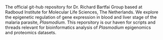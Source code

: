The official git-hub repository for Dr. Richard Bartfai Group based at Radboud Institute for Molecular Life Sciences, The Netherlands. 
We explore the epigenetic regulation of gene expression in blood and liver stage of the malaria parasite, _Plasmodium_.
This reporsitory is our haven for scripts and threads relevant for bioinformatics analysis of _Plasmodium_ epigenomics and proteomics datasets.

